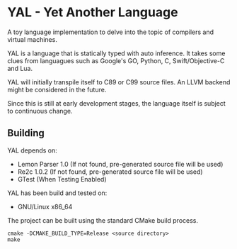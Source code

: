 YAL - Yet Another Language
==========================

A toy language implementation to delve into the topic of compilers and virtual machines.

YAL is a language that is statically typed with auto inference. It takes some clues from languagues such as Google's GO, Python, C, Swift/Objective-C and Lua.

YAL will initially transpile itself to C89 or C99 source files. An LLVM backend might be considered in the future.

Since this is still at early development stages, the language itself is subject to continuous change.

Building
--------

YAL depends on:
* Lemon Parser 1.0 (If not found, pre-generated source file will be used)
* Re2c 1.0.2 (If not found, pre-generated source file will be used)
* GTest (When Testing Enabled)

YAL has been build and tested on:
* GNU/Linux x86_64 

The project can be built using the standard CMake build process.
```
cmake -DCMAKE_BUILD_TYPE=Release <source directory>
make 
```

